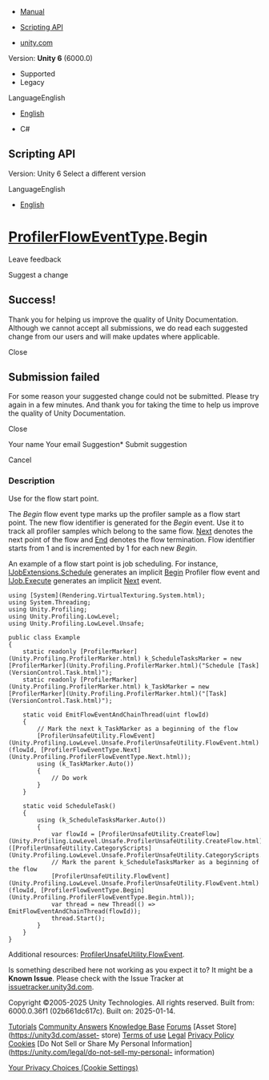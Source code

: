 [ ]()

  * [Manual](../Manual/index.html)
  * [Scripting API](../ScriptReference/index.html)

  * [unity.com](https://unity.com/)

Version: **Unity 6** (6000.0)

  * Supported
  * Legacy

LanguageEnglish

  * [English]()

  * C#

[ ](https://docs.unity3d.com)

## Scripting API

Version: Unity 6 Select a different version

LanguageEnglish

  * [English]()

#  [ProfilerFlowEventType](Unity.Profiling.ProfilerFlowEventType.html).Begin

Leave feedback

Suggest a change

## Success!

Thank you for helping us improve the quality of Unity Documentation. Although
we cannot accept all submissions, we do read each suggested change from our
users and will make updates where applicable.

Close

## Submission failed

For some reason your suggested change could not be submitted. Please <a>try
again</a> in a few minutes. And thank you for taking the time to help us
improve the quality of Unity Documentation.

Close

Your name Your email Suggestion* Submit suggestion

Cancel

[ ]()

### Description

Use for the flow start point.

The _Begin_ flow event type marks up the profiler sample as a flow start
point. The new flow identifier is generated for the _Begin_ event. Use it to
track all profiler samples which belong to the same flow.
[Next](Unity.Profiling.ProfilerFlowEventType.Next.html) denotes the next point
of the flow and [End](Unity.Profiling.ProfilerFlowEventType.End.html) denotes
the flow termination. Flow identifier starts from 1 and is incremented by 1
for each new _Begin_.  
  
An example of a flow start point is job scheduling. For instance,
[IJobExtensions.Schedule](Unity.Jobs.IJobExtensions.Schedule.html) generates
an implicit [Begin](Unity.Profiling.ProfilerFlowEventType.Begin.html) Profiler
flow event and [IJob.Execute](Unity.Jobs.IJob.Execute.html) generates an
implicit [Next](Unity.Profiling.ProfilerFlowEventType.Next.html) event.

    
    
    using [System](Rendering.VirtualTexturing.System.html);
    using System.Threading;
    using Unity.Profiling;
    using Unity.Profiling.LowLevel;
    using Unity.Profiling.LowLevel.Unsafe;  
      
    public class Example
    {
        static readonly [ProfilerMarker](Unity.Profiling.ProfilerMarker.html) k_ScheduleTasksMarker = new [ProfilerMarker](Unity.Profiling.ProfilerMarker.html)("Schedule [Task](VersionControl.Task.html)");
        static readonly [ProfilerMarker](Unity.Profiling.ProfilerMarker.html) k_TaskMarker = new [ProfilerMarker](Unity.Profiling.ProfilerMarker.html)("[Task](VersionControl.Task.html)");  
      
        static void EmitFlowEventAndChainThread(uint flowId)
        {
            // Mark the next k_TaskMarker as a beginning of the flow
            [ProfilerUnsafeUtility.FlowEvent](Unity.Profiling.LowLevel.Unsafe.ProfilerUnsafeUtility.FlowEvent.html)(flowId, [ProfilerFlowEventType.Next](Unity.Profiling.ProfilerFlowEventType.Next.html));
            using (k_TaskMarker.Auto())
            {
                // Do work
            }
        }  
      
        static void ScheduleTask()
        {
            using (k_ScheduleTasksMarker.Auto())
            {
                var flowId = [ProfilerUnsafeUtility.CreateFlow](Unity.Profiling.LowLevel.Unsafe.ProfilerUnsafeUtility.CreateFlow.html)([ProfilerUnsafeUtility.CategoryScripts](Unity.Profiling.LowLevel.Unsafe.ProfilerUnsafeUtility.CategoryScripts.html));
                // Mark the parent k_ScheduleTasksMarker as a beginning of the flow
                [ProfilerUnsafeUtility.FlowEvent](Unity.Profiling.LowLevel.Unsafe.ProfilerUnsafeUtility.FlowEvent.html)(flowId, [ProfilerFlowEventType.Begin](Unity.Profiling.ProfilerFlowEventType.Begin.html));
                var thread = new Thread(() => EmitFlowEventAndChainThread(flowId));
                thread.Start();
            }
        }
    }
    

Additional resources:
[ProfilerUnsafeUtility.FlowEvent](Unity.Profiling.LowLevel.Unsafe.ProfilerUnsafeUtility.FlowEvent.html).

Is something described here not working as you expect it to? It might be a
**Known Issue**. Please check with the Issue Tracker at
[issuetracker.unity3d.com](https://issuetracker.unity3d.com).

Copyright ©2005-2025 Unity Technologies. All rights reserved. Built from:
6000.0.36f1 (02b661dc617c). Built on: 2025-01-14.

[Tutorials](https://unity3d.com/learn) [Community
Answers](https://answers.unity3d.com) [Knowledge
Base](https://support.unity3d.com/hc/en-us)
[Forums](https://forum.unity3d.com) [Asset Store](https://unity3d.com/asset-
store) [Terms of use](https://docs.unity3d.com/Manual/TermsOfUse.html)
[Legal](https://unity.com/legal) [Privacy
Policy](https://unity.com/legal/privacy-policy)
[Cookies](https://unity.com/legal/cookie-policy) [Do Not Sell or Share My
Personal Information](https://unity.com/legal/do-not-sell-my-personal-
information)

[Your Privacy Choices (Cookie Settings)](javascript:void\(0\);)

